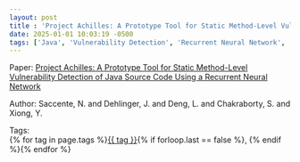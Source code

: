 ```yaml
---
layout: post
title : 'Project Achilles: A Prototype Tool for Static Method-Level Vulnerability Detection of Java Source Code Using a Recurrent Neural Network'
date: 2025-01-01 10:03:19 -0500
tags: ['Java', 'Vulnerability Detection', 'Recurrent Neural Network', 'Tokenizer']
---
```

Paper: [Project Achilles: A Prototype Tool for Static Method-Level Vulnerability Detection of Java Source Code Using a Recurrent Neural Network](https://ieeexplore-ieee-org.proxy.library.nd.edu/document/8967427)

Author: Saccente, N. and Dehlinger, J. and Deng, L. and Chakraborty, S. and Xiong, Y.




 Tags:  
        <span>{% for tag in page.tags %}<a href="/tags/#{{ tag | slugify }}">{{ tag }}</a>{% if forloop.last == false %}, {% endif %}{% endfor %}</span>
